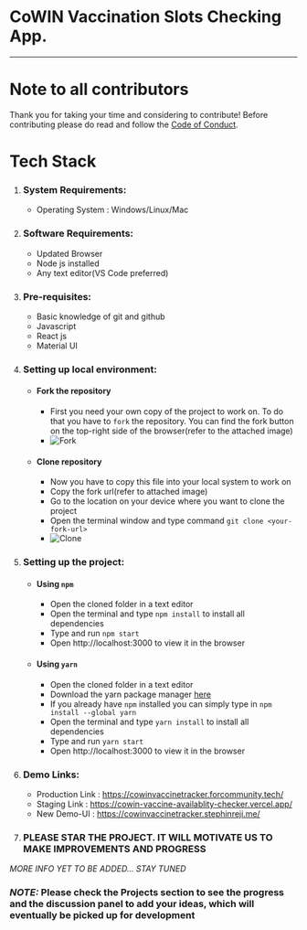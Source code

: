 # CoWIN Vaccination Slots Checking App.
--- 
# Note to all contributors
Thank you for taking your time and considering to contribute! Before contributing please do read and follow the [Code of Conduct](https://github.com/Ciggzy1312/Cowin-Vaccine-Availablity-Checker/blob/staging/CODE_OF_CONDUCT.md).

# Tech Stack
  1. ### System Requirements:
      * Operating System : Windows/Linux/Mac  
  2. ### Software Requirements:
      * Updated Browser
      * Node js installed
      * Any text editor(VS Code preferred)
  3. ### Pre-requisites:
      * Basic knowledge of git and github
      * Javascript
      * React js
      * Material UI
  4. ### Setting up local environment:
      * #### Fork the repository
         * First you need your own copy of the project to work on. To do that you have to `fork` the repository. You can find the fork button on the top-right side of the browser(refer to the attached image)
         * ![Fork](images/Fork.jpeg)
      * #### Clone repository
         * Now you have to copy this file into your local system to work on
         * Copy the fork url(refer to attached image)
         * Go to the location on your device where you want to clone the project
         * Open the terminal window and type command `git clone <your-fork-url>`
         * ![Clone](images/Clone.jpeg)
  5. ### Setting up the project:
      * #### Using `npm`
        * Open the cloned folder in a text editor
        * Open the terminal and type `npm install` to install all dependencies
        * Type and run `npm start`
        * Open http://localhost:3000 to view it in the browser
      * #### Using `yarn`
        * Open the cloned folder in a text editor
         * Download the yarn package manager [here](https://classic.yarnpkg.com/en/docs/install#windows-stable)
         * If you already have `npm` installed you can simply type in `npm install --global yarn`
        * Open the terminal and type `yarn install` to install all dependencies
        * Type and run `yarn start`
        * Open http://localhost:3000 to view it in the browser
   6. ### Demo Links:
       * Production Link : https://cowinvaccinetracker.forcommunity.tech/
       * Staging Link : https://cowin-vaccine-availablity-checker.vercel.app/ 
       * New Demo-UI : https://cowinvaccinetracker.stephinreji.me/
   7. ### PLEASE STAR THE PROJECT. IT WILL MOTIVATE US TO MAKE IMPROVEMENTS AND PROGRESS

_MORE INFO YET TO BE ADDED... STAY TUNED_


### _NOTE:_ Please check the Projects section to see the progress and the discussion panel to add your ideas, which will eventually be picked up for development
